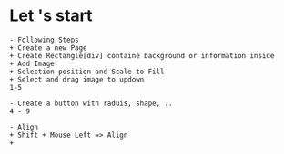 # Let 's start 

    - Following Steps
	+ Create a new Page
	+ Create Rectangle[div] containe background or information inside
	+ Add Image
	+ Selection position and Scale to Fill
	+ Select and drag image to updown
	1-5
	
	- Create a button with raduis, shape, ..
	4 - 9
	
	- Align
	+ Shift + Mouse Left => Align
	+ 
	
	
	
	